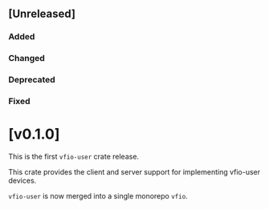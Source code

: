 ## [Unreleased]

### Added

### Changed

### Deprecated

### Fixed

# [v0.1.0]

This is the first `vfio-user` crate release.

This crate provides the client and server support for implementing vfio-user devices.

`vfio-user` is now merged into a single monorepo `vfio`.
